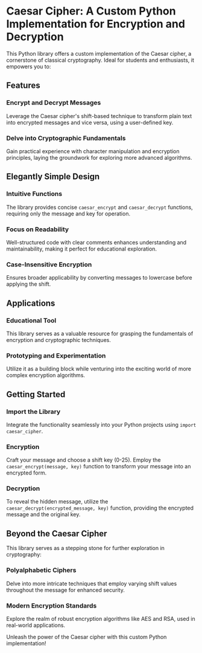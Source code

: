 # Caesar Cipher: A Custom Python Implementation for Encryption and Decryption

This Python library offers a custom implementation of the Caesar cipher, a cornerstone of classical cryptography. Ideal for students and enthusiasts, it empowers you to:

## Features

### Encrypt and Decrypt Messages
Leverage the Caesar cipher's shift-based technique to transform plain text into encrypted messages and vice versa, using a user-defined key.

### Delve into Cryptographic Fundamentals
Gain practical experience with character manipulation and encryption principles, laying the groundwork for exploring more advanced algorithms.

## Elegantly Simple Design

### Intuitive Functions
The library provides concise `caesar_encrypt` and `caesar_decrypt` functions, requiring only the message and key for operation.

### Focus on Readability
Well-structured code with clear comments enhances understanding and maintainability, making it perfect for educational exploration.

### Case-Insensitive Encryption
Ensures broader applicability by converting messages to lowercase before applying the shift.

## Applications

### Educational Tool
This library serves as a valuable resource for grasping the fundamentals of encryption and cryptographic techniques.

### Prototyping and Experimentation
Utilize it as a building block while venturing into the exciting world of more complex encryption algorithms.

## Getting Started

### Import the Library
Integrate the functionality seamlessly into your Python projects using `import caesar_cipher`.

### Encryption
Craft your message and choose a shift key (0-25). Employ the `caesar_encrypt(message, key)` function to transform your message into an encrypted form.

### Decryption
To reveal the hidden message, utilize the `caesar_decrypt(encrypted_message, key)` function, providing the encrypted message and the original key.

## Beyond the Caesar Cipher

This library serves as a stepping stone for further exploration in cryptography:

### Polyalphabetic Ciphers
Delve into more intricate techniques that employ varying shift values throughout the message for enhanced security.

### Modern Encryption Standards
Explore the realm of robust encryption algorithms like AES and RSA, used in real-world applications.

Unleash the power of the Caesar cipher with this custom Python implementation!

